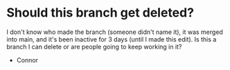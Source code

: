 # Should this branch get deleted?

I don't know who made the branch (someone didn't name it), it was merged into main, and it's been inactive for 3 days (until I made this edit). Is this a branch I can delete or are people going to keep working in it?

- Connor

